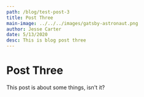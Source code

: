```yaml
---
path: /blog/test-post-3
title: Post Three
main-image: ../../../images/gatsby-astronaut.png
author: Jesse Carter
date: 5/13/2020
desc: This is blog post three
---
```


# Post Three

This post is about some things, isn't it?